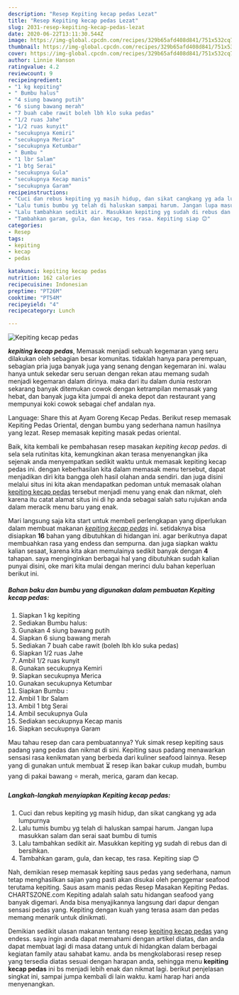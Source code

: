 ```yaml
---
description: "Resep Kepiting kecap pedas Lezat"
title: "Resep Kepiting kecap pedas Lezat"
slug: 2031-resep-kepiting-kecap-pedas-lezat
date: 2020-06-22T13:11:30.544Z
image: https://img-global.cpcdn.com/recipes/329b65afd408d841/751x532cq70/kepiting-kecap-pedas-foto-resep-utama.jpg
thumbnail: https://img-global.cpcdn.com/recipes/329b65afd408d841/751x532cq70/kepiting-kecap-pedas-foto-resep-utama.jpg
cover: https://img-global.cpcdn.com/recipes/329b65afd408d841/751x532cq70/kepiting-kecap-pedas-foto-resep-utama.jpg
author: Linnie Hanson
ratingvalue: 4.2
reviewcount: 9
recipeingredient:
- "1 kg kepiting"
- " Bumbu halus"
- "4 siung bawang putih"
- "6 siung bawang merah"
- "7 buah cabe rawit boleh lbh klo suka pedas"
- "1/2 ruas Jahe"
- "1/2 ruas kunyit"
- "secukupnya Kemiri"
- "secukupnya Merica"
- "secukupnya Ketumbar"
- " Bumbu "
- "1 lbr Salam"
- "1 btg Serai"
- "secukupnya Gula"
- "secukupnya Kecap manis"
- "secukupnya Garam"
recipeinstructions:
- "Cuci dan rebus kepiting yg masih hidup, dan sikat cangkang yg ada lumpurnya"
- "Lalu tumis bumbu yg telah di haluskan sampai harum. Jangan lupa masukkan salam dan serai saat bumbu di tumis"
- "Lalu tambahkan sedikit air. Masukkan kepiting yg sudah di rebus dan di bersihkan."
- "Tambahkan garam, gula, dan kecap, tes rasa. Kepiting siap 😊"
categories:
- Resep
tags:
- kepiting
- kecap
- pedas

katakunci: kepiting kecap pedas 
nutrition: 162 calories
recipecuisine: Indonesian
preptime: "PT26M"
cooktime: "PT54M"
recipeyield: "4"
recipecategory: Lunch

---
```



![Kepiting kecap pedas](https://img-global.cpcdn.com/recipes/329b65afd408d841/751x532cq70/kepiting-kecap-pedas-foto-resep-utama.jpg)

<b><i>kepiting kecap pedas</i></b>, Memasak menjadi sebuah kegemaran yang seru dilakukan oleh sebagian besar komunitas. tidaklah hanya para perempuan, sebagian pria juga banyak juga yang senang dengan kegemaran ini. walau hanya untuk sekedar seru seruan dengan rekan atau memang sudah menjadi kegemaran dalam dirinya. maka dari itu dalam dunia restoran sekarang banyak ditemukan cowok dengan ketrampilan memasak yang hebat, dan banyak juga kita jumpai di aneka depot dan restaurant yang mempunyai koki cowok sebagai chef andalan nya.

Language: Share this at Ayam Goreng Kecap Pedas. Berikut resep memasak Kepiting Pedas Oriental, dengan bumbu yang sederhana namun hasilnya yang lezat. Resep memasak kepiting masak pedas oriental.

Baik, kita kembali ke pembahasan resep masakan <i>kepiting kecap pedas</i>. di sela sela rutinitas kita, kemungkinan akan terasa menyenangkan jika sejenak anda menyempatkan sedikit waktu untuk memasak kepiting kecap pedas ini. dengan keberhasilan kita dalam memasak menu tersebut, dapat menjadikan diri kita bangga oleh hasil olahan anda sendiri. dan juga disini melalui situs ini kita akan mendapatkan pedoman untuk memasak olahan <u>kepiting kecap pedas</u> tersebut menjadi menu yang enak dan nikmat, oleh karena itu catat alamat situs ini di hp anda sebagai salah satu rujukan anda dalam meracik menu baru yang enak.


Mari langsung saja kita start untuk membeli perlengkapan yang diperlukan dalam membuat makanan <u><i>kepiting kecap pedas</i></u> ini. setidaknya bisa disiapkan <b>16</b> bahan yang dibutuhkan di hidangan ini. agar berikutnya dapat membuahkan rasa yang endess dan sempurna. dan juga siapkan waktu kalian sesaat, karena kita akan memulainya sedikit banyak dengan <b>4</b> tahapan. saya menginginkan berbagai hal yang dibutuhkan sudah kalian punyai disini, oke mari kita mulai dengan merinci dulu bahan keperluan berikut ini.

<!--inarticleads1-->

##### Bahan baku dan bumbu yang digunakan dalam pembuatan Kepiting kecap pedas:

1. Siapkan 1 kg kepiting
1. Sediakan  Bumbu halus:
1. Gunakan 4 siung bawang putih
1. Siapkan 6 siung bawang merah
1. Sediakan 7 buah cabe rawit (boleh lbh klo suka pedas)
1. Siapkan 1/2 ruas Jahe
1. Ambil 1/2 ruas kunyit
1. Gunakan secukupnya Kemiri
1. Siapkan secukupnya Merica
1. Gunakan secukupnya Ketumbar
1. Siapkan  Bumbu :
1. Ambil 1 lbr Salam
1. Ambil 1 btg Serai
1. Ambil secukupnya Gula
1. Sediakan secukupnya Kecap manis
1. Siapkan secukupnya Garam


Mau tahau resep dan cara pembuatannya? Yuk simak resep kepiting saus padang yang pedas dan nikmat di sini. Kepiting saus padang menawarkan sensasi rasa kenikmatan yang berbeda dari kuliner seafood lainnya. Resep yang di gunakan untuk membuat ⏳ resep ikan bakar cukup mudah, bumbu yang di pakai bawang ⭐ merah, merica, garam dan kecap. 

<!--inarticleads2-->

##### Langkah-langkah menyiapkan Kepiting kecap pedas:

1. Cuci dan rebus kepiting yg masih hidup, dan sikat cangkang yg ada lumpurnya
1. Lalu tumis bumbu yg telah di haluskan sampai harum. Jangan lupa masukkan salam dan serai saat bumbu di tumis
1. Lalu tambahkan sedikit air. Masukkan kepiting yg sudah di rebus dan di bersihkan.
1. Tambahkan garam, gula, dan kecap, tes rasa. Kepiting siap 😊


Nah, demikian resep memasak kepiting saus pedas yang sederhana, namun tetap menghasilkan sajian yang pasti akan disukai oleh penggemar seafood terutama kepiting. Saus asam manis pedas  Resep Masakan Kepiting Pedas. CHARTSZONE.com Kepiting adalah salah satu hidangan seafood yang banyak digemari. Anda bisa menyajikannya langsung dari dapur dengan sensasi pedas yang. Kepiting dengan kuah yang terasa asam dan pedas memang menarik untuk dinikmati. 

Demikian sedikit ulasan makanan tentang resep <u>kepiting kecap pedas</u> yang endess. saya ingin anda dapat memahami dengan artikel diatas, dan anda dapat membuat lagi di masa datang untuk di hidangkan dalam berbagai kegiatan family atau sahabat kamu. anda bs mengkolaborasi resep resep yang tersedia diatas sesuai dengan harapan anda, sehingga menu <b>kepiting kecap pedas</b> ini bs menjadi lebih enak dan nikmat lagi. berikut penjelasan singkat ini, sampai jumpa kembali di lain waktu. kami harap hari anda menyenangkan.
